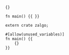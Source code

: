 ```rust,skt-extern-crate-only
{}

fn main() {{ }}
```

```rust,skt-all-code-in-main
extern crate zalgo;

#[allow(unused_variables)]
fn main() {{
    {}
}}
```
